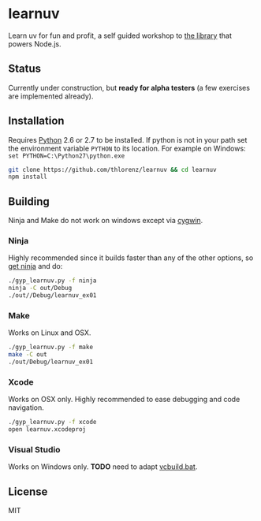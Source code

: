 # learnuv

Learn uv for fun and profit, a self guided workshop to [the library](https://github.com/joyent/libuv) that powers Node.js.

## Status

Currently under construction, but **ready for alpha testers** (a few exercises are implemented already).

## Installation

Requires [Python](https://www.python.org/downloads/) 2.6 or 2.7 to be installed.
If python is not in your path set the environment variable `PYTHON` to its
location. For example on Windows: `set PYTHON=C:\Python27\python.exe`

```sh
git clone https://github.com/thlorenz/learnuv && cd learnuv
npm install
```

## Building

Ninja and Make do not work on windows except via [cygwin](https://www.cygwin.com/).

### Ninja

Highly recommended since it builds faster than any of the other options, so [get ninja](http://martine.github.io/ninja/)
and do:

```sh
./gyp_learnuv.py -f ninja
ninja -C out/Debug
./out//Debug/learnuv_ex01
```

### Make

Works on Linux and OSX.

```sh
./gyp_learnuv.py -f make
make -C out
./out/Debug/learnuv_ex01
```

### Xcode

Works on OSX only. Highly recommended to ease debugging and code navigation.

```sh
./gyp_learnuv.py -f xcode
open learnuv.xcodeproj
```

### Visual Studio

Works on Windows only. **TODO** need to adapt [vcbuild.bat](https://github.com/joyent/libuv/blob/master/vcbuild.bat).

## License

MIT
